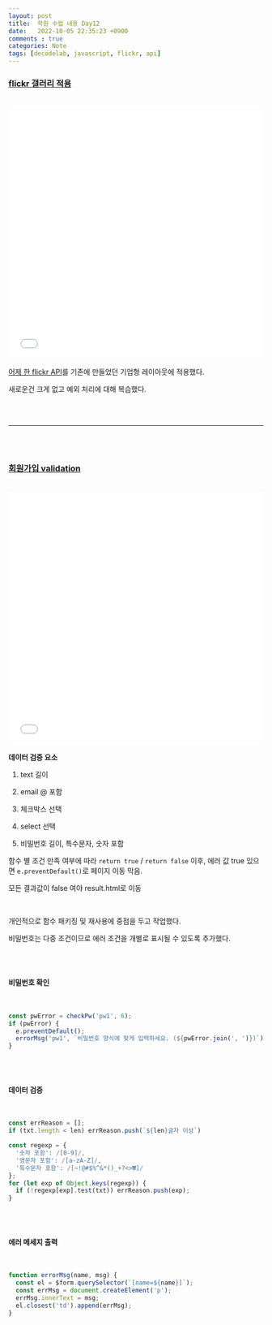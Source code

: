 ```yaml
---
layout: post
title:  학원 수업 내용 Day12
date:   2022-10-05 22:35:23 +0900
comments : true
categories: Note
tags: [decodelab, javascript, flickr, api]
---
```



### [flickr 갤러리 적용](/decodelab/221006/layout_practice/gallery.html)

<br>

<iframe src='/decodelab/221006/layout_practice/gallery.html' frameborder='0' width='100%' height='500px'></iframe>

<br>

[어제 한 flickr API](/note/2022/10/05/decodelab-study-day12.html)를 기존에 만들었던 기업형 레이아웃에 적용했다.

새로운건 크게 없고 예외 처리에 대해 복습했다.

<br><br>
<hr>
<br><br>

### [회원가입 validation](/decodelab/221006/form/)

<br>

<iframe src='/decodelab/221006/form/' frameborder='0' width='100%' height='500px'></iframe>

<br>

**데이터 검증 요소**

1. text 길이

2. email @ 포함

3. 체크박스 선택

4. select 선택

5. 비밀번호 길이, 특수문자, 숫자 포함

함수 별 조건 만족 여부에 따라 `return true` / `return false` 이후, 에러 값 true 있으면 `e.preventDefault()`로 페이지 이동 막음.

모든 결과값이 false 여야 result.html로 이동

<br>

개인적으로 함수 패키징 및 재사용에 중점을 두고 작업했다.

비밀번호는 다중 조건이므로 에러 조건을 개별로 표시될 수 있도록 추가했다.

<br><br>

#### 비밀번호 확인

<br>

```javascript
const pwError = checkPw('pw1', 6);
if (pwError) {
  e.preventDefault();
  errorMsg('pw1', `비밀번호 양식에 맞게 입력하세요. (${pwError.join(', ')})`);
}
```

<br><br>

#### 데이터 검증

<br>

```javascript
const errReason = [];
if (txt.length < len) errReason.push(`${len}글자 이상`)

const regexp = {
  '숫자 포함': /[0-9]/,
  '영문자 포함': /[a-zA-Z]/,
  '특수문자 포함': /[~!@#$%^&*()_+?<>₩]/
};
for (let exp of Object.keys(regexp)) {
  if (!regexp[exp].test(txt)) errReason.push(exp);
}
```

<br><br>

#### 에러 메세지 출력

<br>

```javascript
function errorMsg(name, msg) {
  const el = $form.querySelector(`[name=${name}]`);
  const errMsg = document.createElement('p');
  errMsg.innerText = msg;
  el.closest('td').append(errMsg);
}
```

<br> 

